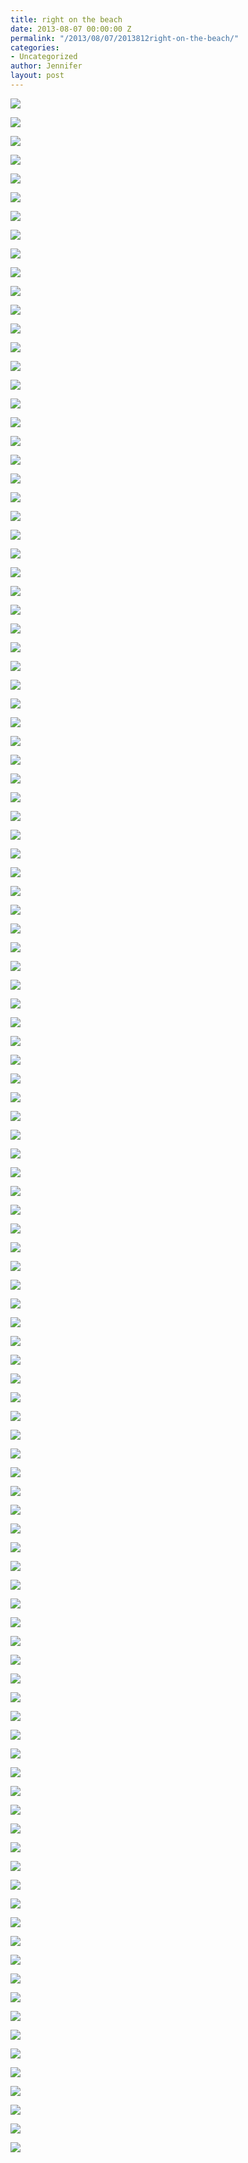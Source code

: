 ```yaml
---
title: right on the beach
date: 2013-08-07 00:00:00 Z
permalink: "/2013/08/07/2013812right-on-the-beach/"
categories:
- Uncategorized
author: Jennifer
layout: post
---
```


<div class="image-gallery-wrapper">
  <p>
    <img src="/assets/images/right-on-the-beach/2013-07-29+09.46.00.jpg" />
  </p>

  <p>
    <img src="/assets/images/right-on-the-beach/2013-07-18+09.41.43.jpg" />
  </p>

  <p>
    <img src="/assets/images/right-on-the-beach/2013-07-18+09.59.35.jpg" />
  </p>

  <p>
    <img src="/assets/images/right-on-the-beach/2013-07-18+09.59.55.jpg" />
  </p>

  <p>
    <img src="/assets/images/right-on-the-beach/2013-07-18+10.10.22.jpg" />
  </p>

  <p>
    <img src="/assets/images/right-on-the-beach/2013-07-18+17.36.06.jpg" />
  </p>

  <p>
    <img src="/assets/images/right-on-the-beach/2013-07-18+17.18.20.jpg" />
  </p>

  <p>
    <img src="/assets/images/right-on-the-beach/2013-07-18+17.36.21.jpg" />
  </p>

  <p>
    <img src="/assets/images/right-on-the-beach/2013-07-18+19.03.49.jpg" />
  </p>

  <p>
    <img src="/assets/images/right-on-the-beach/2013-07-18+19.03.54.jpg" />
  </p>

  <p>
    <img src="/assets/images/right-on-the-beach/2013-07-19+09.20.19.jpg" />
  </p>

  <p>
    <img src="/assets/images/right-on-the-beach/2013-07-19+09.20.44.jpg" />
  </p>

  <p>
    <img src="/assets/images/right-on-the-beach/2013-07-19+10.33.10.jpg" />
  </p>

  <p>
    <img src="/assets/images/right-on-the-beach/2013-07-19+10.40.26.jpg" />
  </p>

  <p>
    <img src="/assets/images/right-on-the-beach/2013-07-19+11.03.07.jpg" />
  </p>

  <p>
    <img src="/assets/images/right-on-the-beach/2013-07-19+19.46.10.jpg" />
  </p>

  <p>
    <img src="/assets/images/right-on-the-beach/2013-07-19+13.06.36.jpg" />
  </p>

  <p>
    <img src="/assets/images/right-on-the-beach/2013-07-20+07.15.43.jpg" />
  </p>

  <p>
    <img src="/assets/images/right-on-the-beach/2013-07-20+07.15.24.jpg" />
  </p>

  <p>
    <img src="/assets/images/right-on-the-beach/2013-07-20+09.57.29-1.jpg" />
  </p>

  <p>
    <img src="/assets/images/right-on-the-beach/2013-07-20+13.14.30.jpg" />
  </p>

  <p>
    <img src="/assets/images/right-on-the-beach/2013-07-20+13.14.42.jpg" />
  </p>

  <p>
    <img src="/assets/images/right-on-the-beach/2013-07-20+13.18.05.jpg" />
  </p>

  <p>
    <img src="/assets/images/right-on-the-beach/2013-07-20+13.19.16.jpg" />
  </p>

  <p>
    <img src="/assets/images/right-on-the-beach/2013-07-20+13.23.40-1.jpg" />
  </p>

  <p>
    <img src="/assets/images/right-on-the-beach/2013-07-20+13.24.08.jpg" />
  </p>

  <p>
    <img src="/assets/images/right-on-the-beach/2013-07-20+13.24.41.jpg" />
  </p>

  <p>
    <img src="/assets/images/right-on-the-beach/2013-07-20+15.07.36.jpg" />
  </p>

  <p>
    <img src="/assets/images/right-on-the-beach/2013-07-21+10.10.21-1.jpg" />
  </p>

  <p>
    <img src="/assets/images/right-on-the-beach/2013-07-21+10.12.05.jpg" />
  </p>

  <p>
    <img src="/assets/images/right-on-the-beach/2013-07-21+10.15.00.jpg" />
  </p>

  <p>
    <img src="/assets/images/right-on-the-beach/2013-07-21+19.05.25.jpg" />
  </p>

  <p>
    <img src="/assets/images/right-on-the-beach/2013-07-21+19.12.20.jpg" />
  </p>

  <p>
    <img src="/assets/images/right-on-the-beach/2013-07-21+19.41.09.jpg" />
  </p>

  <p>
    <img src="/assets/images/right-on-the-beach/2013-07-21+19.41.37-1.jpg" />
  </p>

  <p>
    <img src="/assets/images/right-on-the-beach/2013-07-21+19.42.53-1.jpg" />
  </p>

  <p>
    <img src="/assets/images/right-on-the-beach/2013-07-21+19.43.03.jpg" />
  </p>

  <p>
    <img src="/assets/images/right-on-the-beach/2013-07-21+19.44.49.jpg" />
  </p>

  <p>
    <img src="/assets/images/right-on-the-beach/2013-07-21+19.45.39.jpg" />
  </p>

  <p>
    <img src="/assets/images/right-on-the-beach/2013-07-23+16.13.06.jpg" />
  </p>

  <p>
    <img src="/assets/images/right-on-the-beach/2013-07-23+16.13.43.jpg" />
  </p>

  <p>
    <img src="/assets/images/right-on-the-beach/2013-07-24+07.20.07.jpg" />
  </p>

  <p>
    <img src="/assets/images/right-on-the-beach/2013-07-24+07.21.41.jpg" />
  </p>

  <p>
    <img src="/assets/images/right-on-the-beach/2013-07-24+17.23.26.jpg" />
  </p>

  <p>
    <img src="/assets/images/right-on-the-beach/2013-07-24+17.23.48.jpg" />
  </p>

  <p>
    <img src="/assets/images/right-on-the-beach/2013-07-25+10.08.55.jpg" />
  </p>

  <p>
    <img src="/assets/images/right-on-the-beach/2013-07-25+10.09.09.jpg" />
  </p>

  <p>
    <img src="/assets/images/right-on-the-beach/2013-07-24+17.22.04.jpg" />
  </p>

  <p>
    <img src="/assets/images/right-on-the-beach/2013-07-25+10.26.57.jpg" />
  </p>

  <p>
    <img src="/assets/images/right-on-the-beach/2013-07-25+10.29.02.jpg" />
  </p>

  <p>
    <img src="/assets/images/right-on-the-beach/2013-07-25+10.32.37.jpg" />
  </p>

  <p>
    <img src="/assets/images/right-on-the-beach/2013-07-25+10.33.19.jpg" />
  </p>

  <p>
    <img src="/assets/images/right-on-the-beach/2013-07-25+10.36.01.jpg" />
  </p>

  <p>
    <img src="/assets/images/right-on-the-beach/2013-07-25+10.57.38.jpg" />
  </p>

  <p>
    <img src="/assets/images/right-on-the-beach/2013-07-25+11.12.13.jpg" />
  </p>

  <p>
    <img src="/assets/images/right-on-the-beach/2013-07-25+19.26.56.jpg" />
  </p>

  <p>
    <img src="/assets/images/right-on-the-beach/2013-07-25+10.57.23.jpg" />
  </p>

  <p>
    <img src="/assets/images/right-on-the-beach/2013-07-25+19.36.02.jpg" />
  </p>

  <p>
    <img src="/assets/images/right-on-the-beach/2013-07-25+19.40.42.jpg" />
  </p>

  <p>
    <img src="/assets/images/right-on-the-beach/2013-07-25+19.40.49.jpg" />
  </p>

  <p>
    <img src="/assets/images/right-on-the-beach/2013-07-25+19.40.51.jpg" />
  </p>

  <p>
    <img src="/assets/images/right-on-the-beach/2013-07-25+19.41.48.jpg" />
  </p>

  <p>
    <img src="/assets/images/right-on-the-beach/2013-07-25+19.48.28.jpg" />
  </p>

  <p>
    <img src="/assets/images/right-on-the-beach/2013-07-26+09.38.56.jpg" />
  </p>

  <p>
    <img src="/assets/images/right-on-the-beach/2013-07-26+09.49.26.jpg" />
  </p>

  <p>
    <img src="/assets/images/right-on-the-beach/969377_10151557341327919_1846289996_n.jpg" />
  </p>

  <p>
    <img src="/assets/images/right-on-the-beach/2013-07-26+11.25.10.jpg" />
  </p>

  <p>
    <img src="/assets/images/right-on-the-beach/2013-07-26+13.04.15.jpg" />
  </p>

  <p>
    <img src="/assets/images/right-on-the-beach/2013-07-26+13.24.56.jpg" />
  </p>

  <p>
    <img src="/assets/images/right-on-the-beach/2013-07-26+13.44.05.jpg" />
  </p>

  <p>
    <img src="/assets/images/right-on-the-beach/2013-07-26+17.37.25.jpg" />
  </p>

  <p>
    <img src="/assets/images/right-on-the-beach/2013-07-26+18.58.05.jpg" />
  </p>

  <p>
    <img src="/assets/images/right-on-the-beach/2013-07-26+19.05.51.jpg" />
  </p>

  <p>
    <img src="/assets/images/right-on-the-beach/2013-07-26+19.06.05.jpg" />
  </p>

  <p>
    <img src="/assets/images/right-on-the-beach/2013-07-26+19.06.12.jpg" />
  </p>

  <p>
    <img src="/assets/images/right-on-the-beach/2013-07-26+19.00.01.jpg" />
  </p>

  <p>
    <img src="/assets/images/right-on-the-beach/2013-07-26+19.07.05.jpg" />
  </p>

  <p>
    <img src="/assets/images/right-on-the-beach/2013-07-26+19.08.26.jpg" />
  </p>

  <p>
    <img src="/assets/images/right-on-the-beach/2013-07-26+22.15.26.jpg" />
  </p>

  <p>
    <img src="/assets/images/right-on-the-beach/2013-07-27+10.18.27.jpg" />
  </p>

  <p>
    <img src="/assets/images/right-on-the-beach/2013-07-27+10.19.32.jpg" />
  </p>

  <p>
    <img src="/assets/images/right-on-the-beach/2013-07-27+10.29.35.jpg" />
  </p>

  <p>
    <img src="/assets/images/right-on-the-beach/2013-07-27+10.29.52.jpg" />
  </p>

  <p>
    <img src="/assets/images/right-on-the-beach/2013-07-27+10.30.08.jpg" />
  </p>

  <p>
    <img src="/assets/images/right-on-the-beach/2013-07-27+10.35.25.jpg" />
  </p>

  <p>
    <img src="/assets/images/right-on-the-beach/2013-07-27+18.36.44.jpg" />
  </p>

  <p>
    <img src="/assets/images/right-on-the-beach/540737_10151562853192919_1444213498_n.jpg" />
  </p>

  <p>
    <img src="/assets/images/right-on-the-beach/2013-07-27+19.07.25.jpg" />
  </p>

  <p>
    <img src="/assets/images/right-on-the-beach/2013-07-27+19.07.33.jpg" />
  </p>

  <p>
    <img src="/assets/images/right-on-the-beach/2013-07-27+19.08.10.jpg" />
  </p>

  <p>
    <img src="/assets/images/right-on-the-beach/2013-07-27+19.08.18.jpg" />
  </p>

  <p>
    <img src="/assets/images/right-on-the-beach/2013-07-27+19.08.43.jpg" />
  </p>

  <p>
    <img src="/assets/images/right-on-the-beach/2013-07-27+19.09.49.jpg" />
  </p>

  <p>
    <img src="/assets/images/right-on-the-beach/2013-07-27+19.15.48.jpg" />
  </p>

  <p>
    <img src="/assets/images/right-on-the-beach/2013-07-27+19.16.53.jpg" />
  </p>

  <p>
    <img src="/assets/images/right-on-the-beach/2013-07-27+19.17.58.jpg" />
  </p>

  <p>
    <img src="/assets/images/right-on-the-beach/2013-07-27+19.18.12.jpg" />
  </p>

  <p>
    <img src="/assets/images/right-on-the-beach/2013-07-27+19.19.32.jpg" />
  </p>

  <p>
    <img src="/assets/images/right-on-the-beach/2013-07-29+09.45.32.jpg" />
  </p>

  <p>
    <img src="/assets/images/right-on-the-beach/2013-07-29+10.49.55.jpg" />
  </p>

  <p>
    <img src="/assets/images/right-on-the-beach/2013-07-29+10.53.10.jpg" />
  </p>

  <p>
    <img src="/assets/images/right-on-the-beach/2013-07-29+16.50.20.jpg" />
  </p>

  <p>
    <img src="/assets/images/right-on-the-beach/2013-07-29+16.50.31.jpg" />
  </p>

  <p>
    <img src="/assets/images/right-on-the-beach/2013-07-29+17.14.38.jpg" />
  </p>

  <p>
    <img src="/assets/images/right-on-the-beach/1001545_10151559679847919_1601171457_n.jpg" />
  </p>

  <p>
    <img src="/assets/images/right-on-the-beach/2013-07-29+19.50.21.jpg" />
  </p>

  <p>
    <img src="/assets/images/right-on-the-beach/2013-07-29+19.51.41.jpg" />
  </p>

  <p>
    <img src="/assets/images/right-on-the-beach/2013-07-29+19.52.33.jpg" />
  </p>

  <p>
    <img src="/assets/images/right-on-the-beach/2013-07-29+19.55.00.jpg" />
  </p>

  <p>
    <img src="/assets/images/right-on-the-beach/2013-07-29+20.06.41.jpg" />
  </p>
</div>
